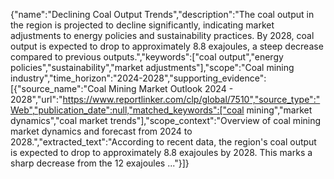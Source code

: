 {"name":"Declining Coal Output Trends","description":"The coal output in the region is projected to decline significantly, indicating market adjustments to energy policies and sustainability practices. By 2028, coal output is expected to drop to approximately 8.8 exajoules, a steep decrease compared to previous outputs.","keywords":["coal output","energy policies","sustainability","market adjustments"],"scope":"Coal mining industry","time_horizon":"2024-2028","supporting_evidence":[{"source_name":"Coal Mining Market Outlook 2024 - 2028","url":"https://www.reportlinker.com/clp/global/7510","source_type":"Web","publication_date":null,"matched_keywords":["coal mining","market dynamics","coal market trends"],"scope_context":"Overview of coal mining market dynamics and forecast from 2024 to 2028.","extracted_text":"According to recent data, the region's coal output is expected to drop to approximately 8.8 exajoules by 2028. This marks a sharp decrease from the 12 exajoules ..."}]}